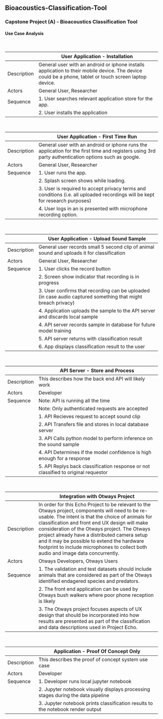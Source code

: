 ## Bioacoustics-Classification-Tool

### Capstone Project (A) - Bioacoustics Classification Tool

#### Use Case Analysis

<br>

|       | <strong>User Application - Installation</strong> |
| ----------- | ----------- |
| Description   | General user with an android or iphone installs application to their mobile device.  The device could be a phone, tablet or touch screen laptop device.     
| Actors | General User, Researcher |
| Sequence | 1. User searches relevant application store for the app. |
| |2. User installs the application |

<br>

|       | <strong>User Application - First Time Run</strong> |
| ----------- | ----------- |
| Description   | General user with an android or iphone runs the application for the first time and registers using 3rd party authentication options such as google.
| Actors | General User, Researcher |
| Sequence | 1. User runs the app. |
| |2. Splash screen shows while loading. |
| |3. User is required to accept privacy terms and conditions (i.e. all uploaded recordings will be kept for research purposes) |
| |4. User logs in an is presented with microphone recording option. |

<br>

|       | <strong>User Application - Upload Sound Sample</strong> |
| ----------- | ----------- |
| Description   | General user records small 5 second clip of animal sound and uploads it for classification
| Actors | General User, Researcher |
| Sequence | 1. User clicks the record button |
| |2. Screen show indicator that recording is in progress |
| |3. User confirms that recording can be uploaded (in case audio captured something that might breach privacy)|
| |4. Application uploads the sample to the API server and discards local sample |
| |4. API server records sample in database for future model training |
| |5. API server returns with classification result |
| |6. App displays classification result to the user |

<br>

|       | <strong>API Server - Store and Process </strong>  |
| ----------- | ----------- |
| Description   | This describes how the back end API will likely work    
| Actors | Developer|
| Sequence | Note: API is running all the time |
| | Note: Only authenticated requests are accepted |
| | 1. API Recieves request to accept sound clip |
| | 2. API Transfers file and stores in local database server |
| | 3. API Calls python model to perform inference on the sound sample |
| | 4. API Determines if the model confidence is high enough for a response |
| | 5. API Replys back classification response or not classified to original requestor |

<br>

| | <strong>Integration with Otways Project</strong>  |
| ----------- | ----------- |
| Description   | In order for this Echo Project to be relevant to the Otways project, components will need to be re-usable.  The intent is that the choice of animals for classification and front end UX design will make consideration of the Otways project.  The Otways project already have a distributed camera setup and it may be possible to extend the hardware footprint to include microphones to collect both audio and image data concurrently.
| Actors | Otways Developers, Otways Users |
| Sequence | 1. The validation and test datasets should include animals that are considered as part of the Otways identified endagered species and predators. |
| | 2. The front end application can be used by Otways bush walkers where poor phone reception is likely |
| | 3. The Otways project focuses aspects of UX design that should be incorporated into how results are presented as part of the classification and data descriptions used in Project Echo.   |

<br>

|       | <strong>Application - Proof Of Concept Only</strong>  |
| ----------- | ----------- |
| Description   | This describes the proof of concept system use case     
| Actors | Developer|
| Sequence | 1. Developer runs local jupyter notebook |
| | 2. Jupyter notebook visually displays processing stages during the data pipeline |
| | 3. Jupyter notebook prints classification results to the notebook render output |


